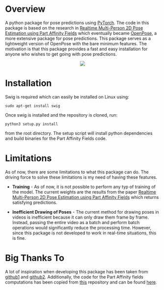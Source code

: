 
# Overview
A python package for pose predictions using [PyTorch](https://pytorch.org/). The code in this package is based on the research in [Realtime Multi-Person 2D Pose Estimation using Part Affinity Fields](https://arxiv.org/abs/1611.08050) which eventually became [OpenPose](https://github.com/CMU-Perceptual-Computing-Lab/openpose), a more extensive package for pose predictions. This package serves as a lightweight version of OpenPose with the bare minimum features. The motivation is that this package provides a fast and easy installation for anyone who wishes to get going with pose predictions.
<center><img src="docs/snatch.gif"></center>

# Installation

Swig is required which can easily be installed on Linux using:

```
sudo apt-get install swig
```

Once swig is installed and the repository is cloned, run:

```
python3 setup.py install
```

from the root directory. The setup script will install python dependencies and build binaries for the Part Affinity Fields code.

# Limitations

As of now, there are some limitations to what this package can do. The driving force to solve these limitations is my need of having these features.

* **Training** - As of now, it is not possible to perform any typ of training of the model. The current weights are the results from the paper [Realtime Multi-Person 2D Pose Estimation using Part Affinity Fields](https://arxiv.org/abs/1611.08050) which returns satisfying predictions.

* **Inefficient Drawing of Poses** - The current method for drawing poses in videos is inefficient because it can only draw them frame by frame. Instead, passing the entire video as a batch and perform batch operations would significantly reduce the processing time. However, since this package is not developed to work in real-time situations, this is fine.

# Big Thanks To

A lot of inspiration when developing this package has been taken from
[github1](https://github.com/tensorboy/pytorch_Realtime_Multi-Person_Pose_Estimation) and [github2](https://github.com/ZheC/Realtime_Multi-Person_Pose_Estimation). Additionally, the code for the Part Affinity fields computations has been copied from [this](https://github.com/ildoonet/tf-pose-estimation) repository and can be found [here](https://github.com/ildoonet/tf-pose-estimation/tree/master/tf_pose/pafprocess).